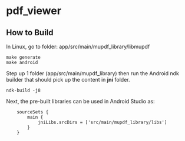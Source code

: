 # pdf_viewer

## How to Build

In Linux, go to folder: app/src/main/mupdf_library/libmupdf
```
make generate
make android
```
Step up 1 folder (app/src/main/mupdf_library) then run the Android ndk builder that should pick up the content in **jni** folder.
```
ndk-build -j8
```

Next, the pre-built libraries can be used in Android Studio as:
```
    sourceSets {
        main {
            jniLibs.srcDirs = ['src/main/mupdf_library/libs']
        }
    }
```

